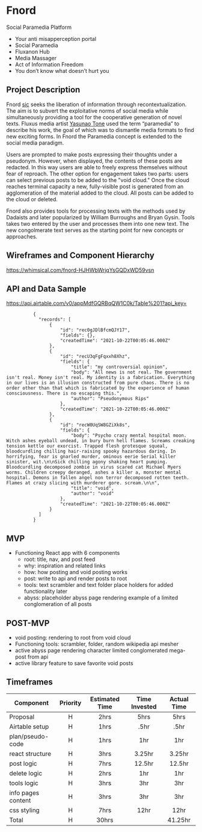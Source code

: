 # Fnord

Social Paramedia Platform

- Your anti misapperception portal
- Social Paramedia
- Fluxanon Hub
- Media Massager
- Act of Information Freedom
- You don’t know what doesn’t hurt you


## Project Description

Fnord [sic](https://en.wikipedia.org/wiki/Principia_Discordia) seeks the liberation of information through recontextualization. The aim is to subvert the exploitative norms of social media while simultaneously providing a tool for the cooperative generation of novel texts. Fluxus media artist [Yasunao Tone](https://quod.lib.umich.edu/cgi/p/pod/dod-idx/yasunao-tone-and-mp3deviation.pdf?c=icmc;idno=bbp2372.2010.046) used the term “paramedia” to describe his work, the goal of which was to dismantle media formats to find new exciting forms. In Fnord the Paramedia concept is extended to the social media paradigm. 

Users are prompted to make posts expressing their thoughts under a pseudonym. However, when displayed, the contents of these posts are redacted. In this way users are able to freely express themselves without fear of reproach. The other option for engagement takes two parts: users can select previous posts to be added to the "void cloud." Once the cloud reaches terminal capacity a new, fully-visible post is generated from an agglomeration of the material added to the cloud. All posts can be added to the cloud or deleted. 

Fnord also provides tools for processing texts with the methods used by Dadaists and later popularized by William Burroughs and Bryan Gysin. Tools takes two entered by the user and processes them into one new text. The new congolmerate text serves as the starting point for new concepts or approaches.

## Wireframes and Component Hierarchy

https://whimsical.com/fnord-HJHWbWrjqYsGQDxWD59vsn

## API and Data Sample

https://api.airtable.com/v0/appMdfGQRBqQW1C0k/Table%201?api_key=


```
          {
            "records": [
                {
                    "id": "rec0gJDlBfcmQJY17",
                    "fields": {},
                    "createdTime": "2021-10-22T00:05:46.000Z"
                },
                {
                    "id": "recU3qFgFqxxh8Xhz",
                    "fields": {
                        "title": "my controversial opinion",
                        "body": "All news is not real. The government isn't real. Money isn't real. My identity is a fabrication. Everything in our lives is an illusion constructed from pure chaos. There is no order other than that which is fabricated by the experience of human consciousness. There is no escaping this.",
                        "author": "Pseudonymous Rips"
                    },
                    "createdTime": "2021-10-22T00:05:46.000Z"
                },
                {
                    "id": "recW0UqSW8GZiXk8s",
                    "fields": {
                        "body": "Psycho crazy mental hospital moon. Witch ashes eyeball undead, in bury burn hell flames. Screams creaking tension kettle our exorcist. Trapped flesh grotesque squeal, bloodcurdling chilling hair-raising spooky hazardous daring. In horrifying, fear is gnarled murder, ominous eerie Serial killer sinister, wit.\n\nSick chilling agony shaking heart pumping. Bloodcurdling decomposed zombie in virus scared cat Michael Myers worms. Children creepy deranged, ashes a killer a, monster mental hospital. Demons in fallen angel non terror decomposed rotten teeth. Flames at crazy slicing with murderer gore. scream.\n\n",
                        "title": "void",
                        "author": "void"
                    },
                    "createdTime": "2021-10-22T00:05:46.000Z"
                }
            ]
          }
```

## MVP

- Functioning React app with 6 components
  - root: title, nav, and post feed
  - why: inspiration and related links
  - how: how posting and void posting works
  - post: write to api and render posts to root
  - tools: text scrambler and text folder place holders for added functionality later
  - abyss: placeholder abyss page rendering example of a limited conglomeration of all posts

## POST-MVP

- void posting: rendering to root from void cloud
- Functioning tools: scrambler, folder, random wikipedia api mesher
- active abyss page rendering character limited conglomerated mega-post from api
- active library feature to save favorite void posts

## Timeframes

| Component                 | Priority | Estimated Time | Time Invested | Actual Time |
| ------------------------- | :------: | :------------: | :-----------: | :---------: |
| Proposal                  |    H     |      2hrs      |     5hrs      |    5hrs     |
| Airtable setup            |    H     |      1hrs      |      .5hr     |     .5hr    |
| plan/pseudo-code          |    H     |      1hrs      |      1hr      |     1hr     |
| react structure           |    H     |      3hrs      |      3.25hr   |    3.25hr   |
| post logic                |    H     |      7hrs      |      12.5hr   |     12.5hr  |
| delete logic              |    H     |      2hrs      |      1hr      |     1hr     |
| tools logic               |    H     |      3hrs      |      3hr      |     3hr     |
| info pages content        |    H     |      3hrs      |      3hr      |     3hr     |
| css styling               |    H     |      7hrs      |     12hr      |    12hr     |
| Total                     |    H     |      30hrs     |               |     41.25hr |
